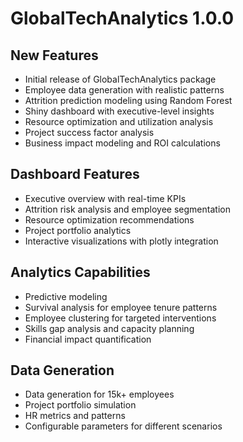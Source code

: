 # GlobalTechAnalytics 1.0.0

## New Features

* Initial release of GlobalTechAnalytics package
* Employee data generation with realistic patterns
* Attrition prediction modeling using Random Forest
* Shiny dashboard with executive-level insights
* Resource optimization and utilization analysis
* Project success factor analysis
* Business impact modeling and ROI calculations

## Dashboard Features

* Executive overview with real-time KPIs
* Attrition risk analysis and employee segmentation
* Resource optimization recommendations
* Project portfolio analytics
* Interactive visualizations with plotly integration

## Analytics Capabilities

* Predictive modeling
* Survival analysis for employee tenure patterns
* Employee clustering for targeted interventions
* Skills gap analysis and capacity planning
* Financial impact quantification

## Data Generation

* Data generation for 15k+ employees
* Project portfolio simulation
* HR metrics and patterns
* Configurable parameters for different scenarios
